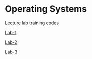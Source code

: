 # Operating Systems
Lecture lab training codes

[Lab-1](https://github.com/ulothrix/osLabs/blob/master/lab1/lab1B.c)

[Lab-2](https://github.com/ulothrix/osLabs/blob/master/lab2/lab2B.c)

[Lab-3](https://github.com/ulothrix/osLabs/blob/master/lab3/lab3A.c)


